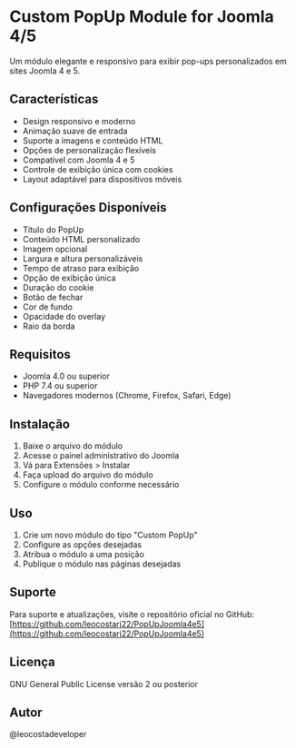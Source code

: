 # Custom PopUp Module for Joomla 4/5

Um módulo elegante e responsivo para exibir pop-ups personalizados em sites Joomla 4 e 5.

## Características

- Design responsivo e moderno
- Animação suave de entrada
- Suporte a imagens e conteúdo HTML
- Opções de personalização flexíveis
- Compatível com Joomla 4 e 5
- Controle de exibição única com cookies
- Layout adaptável para dispositivos móveis

## Configurações Disponíveis

- Título do PopUp
- Conteúdo HTML personalizado
- Imagem opcional
- Largura e altura personalizáveis
- Tempo de atraso para exibição
- Opção de exibição única
- Duração do cookie
- Botão de fechar
- Cor de fundo
- Opacidade do overlay
- Raio da borda

## Requisitos

- Joomla 4.0 ou superior
- PHP 7.4 ou superior
- Navegadores modernos (Chrome, Firefox, Safari, Edge)

## Instalação

1. Baixe o arquivo do módulo
2. Acesse o painel administrativo do Joomla
3. Vá para Extensões > Instalar
4. Faça upload do arquivo do módulo
5. Configure o módulo conforme necessário

## Uso

1. Crie um novo módulo do tipo "Custom PopUp"
2. Configure as opções desejadas
3. Atribua o módulo a uma posição
4. Publique o módulo nas páginas desejadas

## Suporte

Para suporte e atualizações, visite o repositório oficial no GitHub:
[https://github.com/leocostarj22/PopUpJoomla4e5](https://github.com/leocostarj22/PopUpJoomla4e5)

## Licença

GNU General Public License versão 2 ou posterior

## Autor

@leocostadeveloper